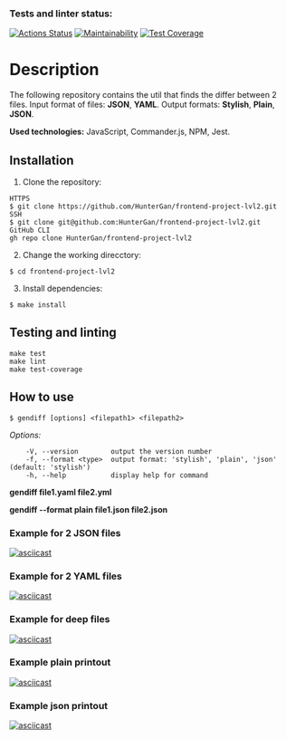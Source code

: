 ### Tests and linter status:

[![Actions Status](https://github.com/HunterGan/frontend-project-lvl2/workflows/hexlet-check/badge.svg)](https://github.com/HunterGan/frontend-project-lvl2/actions)
[![Maintainability](https://api.codeclimate.com/v1/badges/1a3720beb9601b5139e4/maintainability)](https://codeclimate.com/github/HunterGan/frontend-project-lvl2/maintainability)
[![Test Coverage](https://api.codeclimate.com/v1/badges/1a3720beb9601b5139e4/test_coverage)](https://codeclimate.com/github/HunterGan/frontend-project-lvl2/test_coverage)

# Description

The following repository contains the util that finds the differ between 2 files.
Input format of files: **JSON**, **YAML**.
Output formats: **Stylish**, **Plain**, **JSON**.

**Used technologies:** JavaScript, Commander.js, NPM, Jest.
## Installation

1. Clone the repository:
```
HTTPS
$ git clone https://github.com/HunterGan/frontend-project-lvl2.git
SSH
$ git clone git@github.com:HunterGan/frontend-project-lvl2.git
GitHub CLI
gh repo clone HunterGan/frontend-project-lvl2
```
2. Change the working direcctory:
```
$ cd frontend-project-lvl2
```
3. Install dependencies:
```
$ make install
```

## Testing and linting
```
make test
make lint
make test-coverage
```
## How to use
```
$ gendiff [options] <filepath1> <filepath2>
```
_Options:_
```
    -V, --version        output the version number
    -f, --format <type>  output format: 'stylish', 'plain', 'json' (default: 'stylish')
    -h, --help           display help for command
```

**gendiff file1.yaml file2.yml**

**gendiff --format plain file1.json file2.json**

### Example for 2 JSON files

[![asciicast](https://asciinema.org/a/aSeJGrj42Ec9NWnPwknUmNtYX.svg)](https://asciinema.org/a/aSeJGrj42Ec9NWnPwknUmNtYX)

### Example for 2 YAML files

[![asciicast](https://asciinema.org/a/Qmr11wnKXhKMtrHtuAyHYS7dc.svg)](https://asciinema.org/a/Qmr11wnKXhKMtrHtuAyHYS7dc)

### Example for deep files

[![asciicast](https://asciinema.org/a/ot9PxvGDBhVJAKliOoinVjOCn.svg)](https://asciinema.org/a/ot9PxvGDBhVJAKliOoinVjOCn)

### Example plain printout

[![asciicast](https://asciinema.org/a/A8dgUVKGW2a53LP9vjp1ZkA4t.svg)](https://asciinema.org/a/A8dgUVKGW2a53LP9vjp1ZkA4t)

### Example json printout

[![asciicast](https://asciinema.org/a/tHvPHXqqAp1bIacsOlZskihVx.svg)](https://asciinema.org/a/tHvPHXqqAp1bIacsOlZskihVx)
